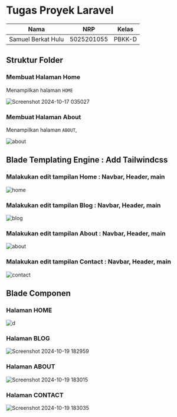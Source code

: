 # Tugas Proyek Laravel

| Nama            | NRP       | Kelas      |
|-----------------|-----------|------------|
| Samuel Berkat Hulu | 5025201055 | PBKK-D |

## Struktur Folder 
### Membuat Halaman Home
Menampilkan halaman ``HOME`` 

![Screenshot 2024-10-17 035027](https://github.com/user-attachments/assets/6d467b60-c5a5-4ada-a478-a10a0780225c)

### Membuat Halaman About
Menampilkan halaman ``ABOUT``,

![about](https://github.com/user-attachments/assets/b6ad412e-796e-4000-ac0f-2b4bc951c0b7)

## Blade Templating Engine : Add Tailwindcss
### Malakukan edit tampilan Home : Navbar, Header, main

![home](https://github.com/user-attachments/assets/379c696e-7bcd-4507-81c3-6ad7e6b0b782)

### Malakukan edit tampilan Blog : Navbar, Header, main

![blog](https://github.com/user-attachments/assets/bd20ad9e-69be-4b37-a002-447376b2c6bb)

### Malakukan edit tampilan About : Navbar, Header, main

![about](https://github.com/user-attachments/assets/a345b5b6-4040-48a9-877d-590604169e0c)

### Malakukan edit tampilan Contact : Navbar, Header, main

![contact](https://github.com/user-attachments/assets/7ed4fdad-2eea-4107-b336-a48a218db098)

## Blade Componen
### Halaman HOME

![d](https://github.com/user-attachments/assets/da847887-2811-437e-b593-3ae5d1adb303)

### Halaman BLOG

![Screenshot 2024-10-19 182959](https://github.com/user-attachments/assets/e5f80e78-4c4c-4173-b06f-3bd31633cf4d)

### Halaman ABOUT

![Screenshot 2024-10-19 183015](https://github.com/user-attachments/assets/040e1e69-d007-49af-a236-a3315a109c32)


### Halaman CONTACT

![Screenshot 2024-10-19 183035](https://github.com/user-attachments/assets/6fd35298-bad9-4db6-9363-98535db9393f)




